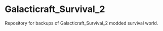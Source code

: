 # Galacticraft_Survival_2
Repository for backups of Galacticraft_Survival_2 modded survival world. 
